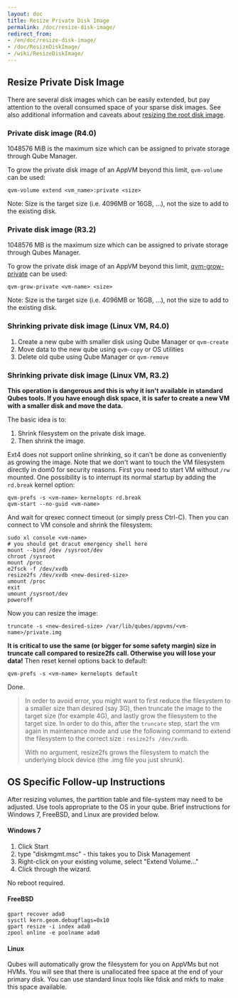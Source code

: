 ```yaml
---
layout: doc
title: Resize Private Disk Image
permalink: /doc/resize-disk-image/
redirect_from:
- /en/doc/resize-disk-image/
- /doc/ResizeDiskImage/
- /wiki/ResizeDiskImage/
---
```


Resize Private Disk Image
-----------------

There are several disk images which can be easily extended, but pay attention to the overall consumed space of your sparse disk images.
See also additional information and caveats about [resizing the root disk image](/doc/resize-root-disk-image/).


### Private disk image (R4.0)

1048576 MiB is the maximum size which can be assigned to private storage through Qube Manager.

To grow the private disk image of an AppVM beyond this limit, `qvm-volume` can be used:

~~~
qvm-volume extend <vm_name>:private <size>
~~~

Note: Size is the target size (i.e. 4096MB or 16GB, ...), not the size to add to the existing disk.

### Private disk image (R3.2)

1048576 MB is the maximum size which can be assigned to private storage through Qubes Manager.

To grow the private disk image of an AppVM beyond this limit, [qvm-grow-private](/doc/dom0-tools/qvm-grow-private/) can be used:

~~~
qvm-grow-private <vm-name> <size>
~~~

Note: Size is the target size (i.e. 4096MB or 16GB, ...), not the size to add to the existing disk. 

### Shrinking private disk image (Linux VM, R4.0)

1.  Create a new qube with smaller disk using Qube Manager or `qvm-create`
2.  Move data to the new qube using `qvm-copy` or OS utilities
3.  Delete old qube using Qube Manager or `qvm-remove`

### Shrinking private disk image (Linux VM, R3.2)

**This operation is dangerous and this is why it isn't available in standard Qubes tools.
If you have enough disk space, it is safer to create a new VM with a smaller disk and move the data.**

The basic idea is to:

1.  Shrink filesystem on the private disk image.
2.  Then shrink the image.

Ext4 does not support online shrinking, so it can't be done as conveniently as growing the image.
Note that we don't want to touch the VM filesystem directly in dom0 for security reasons. 
First you need to start VM without `/rw` mounted. 
One possibility is to interrupt its normal startup by adding the `rd.break` kernel option:

~~~
qvm-prefs -s <vm-name> kernelopts rd.break
qvm-start --no-guid <vm-name>
~~~

And wait for qrexec connect timeout (or simply press Ctrl-C). 
Then you can connect to VM console and shrink the filesystem:

~~~
sudo xl console <vm-name>
# you should get dracut emergency shell here
mount --bind /dev /sysroot/dev
chroot /sysroot
mount /proc
e2fsck -f /dev/xvdb
resize2fs /dev/xvdb <new-desired-size>
umount /proc
exit
umount /sysroot/dev
poweroff
~~~

Now you can resize the image:

~~~
truncate -s <new-desired-size> /var/lib/qubes/appvms/<vm-name>/private.img
~~~

**It is critical to use the same (or bigger for some safety margin) size in truncate call compared to resize2fs call.
Otherwise you will lose your data!** 
Then reset kernel options back to default:

~~~
qvm-prefs -s <vm-name> kernelopts default
~~~

Done.

>In order to avoid error, you might want to first reduce the filesystem to a smaller size than desired (say 3G), then truncate the image to the target size (for example 4G), and lastly grow the filesystem to the target size.
>In order to do this, after the `truncate` step, start the vm again in maintenance mode and use the following command to extend the filesystem to the correct size : `resize2fs /dev/xvdb`.
>
>With no argument, resize2fs grows the filesystem to match the underlying block device (the .img file you just shrunk).


OS Specific Follow-up Instructions
-----------------

After resizing volumes, the partition table and file-system may need to be adjusted.
Use tools appropriate to the OS in your qube.
Brief instructions for Windows 7, FreeBSD, and Linux are provided below.

#### Windows 7

1.  Click Start
2.  type "diskmgmt.msc" - this takes you to Disk Management
3.  Right-click on your existing volume, select "Extend Volume..."
4.  Click through the wizard.

No reboot required.

#### FreeBSD

~~~
gpart recover ada0
sysctl kern.geom.debugflags=0x10
gpart resize -i index ada0
zpool online -e poolname ada0
~~~

#### Linux

Qubes will automatically grow the filesystem for you on AppVMs but not HVMs.
You will see that there is unallocated free space at the end of your primary disk.
You can use standard linux tools like fdisk and mkfs to make this space available.
